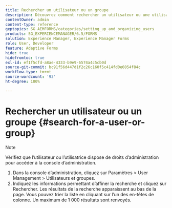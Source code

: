 ```yaml
---
title: Rechercher un utilisateur ou un groupe
description: Découvrez comment rechercher un utilisateur ou une utilisatrice ou un groupe à l’aide des paramètres de gestion des utilisateurs et des utilisatrices dans la console d’administration.
contentOwner: admin
content-type: reference
geptopics: SG_AEMFORMS/categories/setting_up_and_organizing_users
products: SG_EXPERIENCEMANAGER/6.5/FORMS
solution: Experience Manager, Experience Manager Forms
role: User, Developer
feature: Adaptive Forms
hide: true
hidefromtoc: true
exl-id: ef1f5cfd-a8ae-4333-b9e9-6574a4c5cb0d
source-git-commit: bc91f56d447d1f2c26c160f5c414fd0e6054f84c
workflow-type: tm+mt
source-wordcount: '93'
ht-degree: 100%

---
```


# Rechercher un utilisateur ou un groupe {#search-for-a-user-or-group}

>[!NOTE]
> 
> Vérifiez que l’utilisateur ou l’utilisatrice dispose de droits d’administration pour accéder à la console d’administration.

1. Dans la console d’administration, cliquez sur Paramètres > User Management > Utilisateurs et groupes.
1. Indiquez les informations permettant d’affiner la recherche et cliquez sur Rechercher. Les résultats de la recherche apparaissent au bas de la page. Vous pouvez trier la liste en cliquant sur l’un des en-têtes de colonne. Un maximum de 1 000 résultats sont renvoyés.
